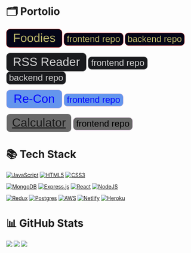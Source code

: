 # 🗂️ Portolio

<a href="https://foodies-ram.netlify.app/"><button style="color: darkkhaki; background-color: #050517; width: 150px; height: 50px; border: 1px solid firebrick; border-radius: 10px"><div style="font-size: 32px">Foodies</div></button></a> <a href="https://github.com/TEAM-R-A-M/foodies-frontend/"><button style="color: darkkhaki; background-color: #050517; width: 160px; height: 35px; border: 1px solid firebrick; border-radius: 10px"><div style="font-size: 24px">frontend repo</div></button></a> <a href="https://github.com/TEAM-R-A-M/foodies-backend/"><button style="color: darkkhaki; background-color: #050517; width: 160px; height: 35px; border: 1px solid firebrick; border-radius: 10px"><div style="font-size: 24px">backend repo</div></button></a>

<a href="https://zippy-druid-cb7554.netlify.app/"><button style="color: lightgrey; background-color: #1a1b1e; width: 215px; height: 50px; border: 1px solid grey; border-radius: 10px"><div style="font-size: 32px">RSS Reader</div></button></a> <a href="https://github.com/Code-Cellos/rss-frontend/"><button style="color: lightgrey; background-color: #1a1b1e; width: 160px; height: 35px; border: 1px solid grey; border-radius: 10px"><div style="font-size: 24px">frontend repo</div></button></a> <a href="https://github.com/Code-Cellos/rss-backend/"><button style="color: lightgrey; background-color: #1a1b1e; width: 160px; height: 35px; border: 1px solid grey; border-radius: 10px"><div style="font-size: 24px">backend repo</div></button></a>

<a href="https://team-r-a-d.github.io/Re-Con/"><button style="color: blue; background-color: cornflowerblue; width: 150px; height: 50px; border: 1px solid thistle; border-radius: 10px"><div style="font-size: 32px">Re-Con</div></button></a>  <a href="https://github.com/TEAM-R-A-D/Re-Con/"><button style="color: blue; background-color: cornflowerblue; width: 160px; height: 35px; border: 1px solid thistle; border-radius: 10px"><div style="font-size: 24px">frontend repo</div></button></a>

<button style="color: black; background-color: dimgrey; width: 175px; height: 50px; border: 1px solid white; border-radius: 10px"><div style="font-size: 32px"><a href="https://schillerandrew.github.io/Calculator/">Calculator</a></div></button> <a href="https://github.com/schillerandrew/Calculator/"><button style="color: black; background-color: dimgrey; width: 160px; height: 35px; border: 1px solid thistle; border-radius: 10px"><div style="font-size: 24px">frontend repo</div></button></a>

# 📚 Tech Stack
<a href="https://github.com/schillerandrew#-tech-stack">![JavaScript](https://img.shields.io/badge/javascript-%23323330.svg?style=for-the-badge&logo=javascript&logoColor=%23F7DF1E)</a> <a href="https://github.com/schillerandrew#-tech-stack">![HTML5](https://img.shields.io/badge/html5-%23E34F26.svg?style=for-the-badge&logo=html5&logoColor=white)</a> <a href="https://github.com/schillerandrew#-tech-stack">![CSS3](https://img.shields.io/badge/css3-%231572B6.svg?style=for-the-badge&logo=css3&logoColor=white)</a>

<a href="https://github.com/schillerandrew#-tech-stack">![MongoDB](https://img.shields.io/badge/MongoDB-%234ea94b.svg?style=for-the-badge&logo=mongodb&logoColor=white)</a> <a href="https://github.com/schillerandrew#-tech-stack">![Express.js](https://img.shields.io/badge/express.js-%23404d59.svg?style=for-the-badge&logo=express&logoColor=%2361DAFB)</a> <a href="https://github.com/schillerandrew#-tech-stack">![React](https://img.shields.io/badge/react-%2320232a.svg?style=for-the-badge&logo=react&logoColor=%2361DAFB)</a> <a href="https://github.com/schillerandrew#-tech-stack">![NodeJS](https://img.shields.io/badge/node.js-6DA55F?style=for-the-badge&logo=node.js&logoColor=white)</a>

<a href="https://github.com/schillerandrew#-tech-stack">![Redux](https://img.shields.io/badge/redux-%23593d88.svg?style=for-the-badge&logo=redux&logoColor=white)</a> <a href="https://github.com/schillerandrew#-tech-stack">![Postgres](https://img.shields.io/badge/postgres-%23316192.svg?style=for-the-badge&logo=postgresql&logoColor=white)</a> <a href="https://github.com/schillerandrew#-tech-stack">![AWS](https://img.shields.io/badge/AWS-%23FF9900.svg?style=for-the-badge&logo=amazon-aws&logoColor=white)</a> <a href="https://github.com/schillerandrew#-tech-stack">![Netlify](https://img.shields.io/badge/netlify-%23000000.svg?style=for-the-badge&logo=netlify&logoColor=#00C7B7)</a> <a href="https://github.com/schillerandrew#-tech-stack">![Heroku](https://img.shields.io/badge/heroku-%23430098.svg?style=for-the-badge&logo=heroku&logoColor=white)</a>

# 📊 GitHub Stats
<a href="https://github.com/schillerandrew#-tech-stack">![](https://github-readme-stats.vercel.app/api?username=schillerandrew&theme=nord&hide_border=false&include_all_commits=false&count_private=true)</a>
<a href="https://github.com/schillerandrew#-tech-stack">![](https://github-readme-streak-stats.herokuapp.com/?user=schillerandrew&theme=nord&hide_border=false)</a>
<a href="https://github.com/schillerandrew#-tech-stack">![](https://github-readme-stats.vercel.app/api/top-langs/?username=schillerandrew&theme=nord&hide_border=false&include_all_commits=false&count_private=true&layout=compact)</a>

<!--
**schillerandrew/schillerandrew** is a ✨ _special_ ✨ repository because its `README.md` (this file) appears on your GitHub profile.

Here are some ideas to get you started:

- 🔭 I’m currently working on ...
- 🌱 I’m currently learning ...
- 👯 I’m looking to collaborate on ...
- 🤔 I’m looking for help with ...
- 💬 Ask me about ...
- 📫 How to reach me: ...
- 😄 Pronouns: ...
- ⚡ Fun fact: ...
-->
